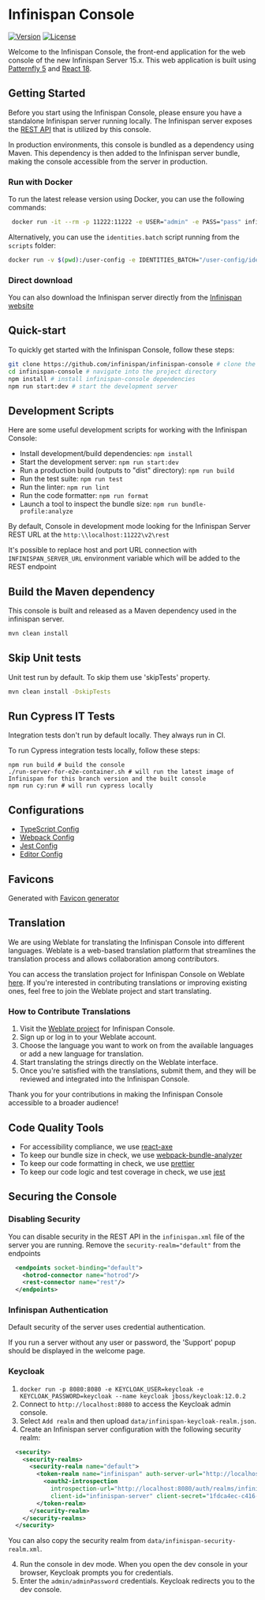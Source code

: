 # Infinispan Console

[![Version](https://img.shields.io/maven-central/v/org.infinispan/infinispan-console?logo=apache-maven&style=for-the-badge)](https://search.maven.org/artifact/org.infinispan/infinispan-console)
[![License](https://img.shields.io/github/license/infinispan/infinispan-console?style=for-the-badge&logo=apache)](https://www.apache.org/licenses/LICENSE-2.0)


Welcome to the Infinispan Console, the front-end application for the web console of the new Infinispan Server 15.x. This web application is built using [Patternfly 5](https://www.patternfly.org/get-started/develop) and [React 18](https://react.dev/learn).

## Getting Started
Before you start using the Infinispan Console, please ensure you have a standalone Infinispan server running locally. The Infinispan server exposes the [REST API](https://infinispan.org/docs/dev/titles/rest/rest.html) that is utilized by this console.

In production environments, this console is bundled as a dependency using Maven. This dependency is then added to the Infinispan server bundle, making the console accessible from the server in production.

### Run with Docker

To run the latest release version using Docker, you can use the following commands:

```bash
 docker run -it --rm -p 11222:11222 -e USER="admin" -e PASS="pass" infinispan/server
```
Alternatively, you can use the ```identities.batch``` script running from the ```scripts``` folder:

```bash
docker run -v $(pwd):/user-config -e IDENTITIES_BATCH="/user-config/identities.batch" -p 11222:11222 infinispan/server
```

### Direct download
You can also download the Infinispan server directly from the [Infinispan website](https://infinispan.org/download/)

## Quick-start
To quickly get started with the Infinispan Console, follow these steps:
```bash
git clone https://github.com/infinispan/infinispan-console # clone the project
cd infinispan-console # navigate into the project directory
npm install # install infinispan-console dependencies
npm run start:dev # start the development server
```

## Development Scripts

Here are some useful development scripts for working with the Infinispan Console:

- Install development/build dependencies: `npm install`
- Start the development server: `npm run start:dev`
- Run a production build (outputs to "dist" directory): `npm run build`
- Run the test suite: `npm run test`
- Run the linter: `npm run lint`
- Run the code formatter: `npm run format`
- Launch a tool to inspect the bundle size: `npm run bundle-profile:analyze`

By default, Console in development mode looking for the Infinispan Server REST URL at the `http:\\localhost:11222\v2\rest`

It's possible to replace host and port URL connection with `INFINISPAN_SERVER_URL` environment variable which will be added to the REST endpoint

## Build the Maven dependency

This console is built and released as a Maven dependency used in the infinispan server.
```bash
mvn clean install
```

## Skip Unit tests
Unit test run by default. To skip them use 'skipTests' property.
```bash
mvn clean install -DskipTests
```

## Run Cypress IT Tests
Integration tests don't run by default locally. They always run in CI.

To run Cypress integration tests locally, follow these steps:

```shell
npm run build # build the console
./run-server-for-e2e-container.sh # will run the latest image of Infinispan for this branch version and the built console
npm run cy:run # will run cypress locally
```

## Configurations
* [TypeScript Config](./tsconfig.json)
* [Webpack Config](./webpack.common.js)
* [Jest Config](./jest.config.js)
* [Editor Config](./.editorconfig)

## Favicons

Generated with [Favicon generator](https://www.favicon-generator.org/)

## Translation

We are using Weblate for translating the Infinispan Console into different languages. Weblate is a web-based translation platform that streamlines the translation process and allows collaboration among contributors.

You can access the translation project for Infinispan Console on Weblate [here](https://hosted.weblate.org/projects/infinispan/infinispan-console/). If you're interested in contributing translations or improving existing ones, feel free to join the Weblate project and start translating.

### How to Contribute Translations

1. Visit the [Weblate project](https://hosted.weblate.org/projects/infinispan/infinispan-console/) for Infinispan Console.
2. Sign up or log in to your Weblate account.
3. Choose the language you want to work on from the available languages or add a new language for translation.
4. Start translating the strings directly on the Weblate interface.
5. Once you're satisfied with the translations, submit them, and they will be reviewed and integrated into the Infinispan Console.

Thank you for your contributions in making the Infinispan Console accessible to a broader audience!

## Code Quality Tools
* For accessibility compliance, we use [react-axe](https://github.com/dequelabs/react-axe)
* To keep our bundle size in check, we use [webpack-bundle-analyzer](https://github.com/webpack-contrib/webpack-bundle-analyzer)
* To keep our code formatting in check, we use [prettier](https://github.com/prettier/prettier)
* To keep our code logic and test coverage in check, we use [jest](https://github.com/facebook/jest)

## Securing the Console

### Disabling Security

You can disable security in the REST API in the `infinispan.xml` file of the server you are running.
Remove the `security-realm="default"` from the endpoints

```xml
  <endpoints socket-binding="default">
    <hotrod-connector name="hotrod"/>
    <rest-connector name="rest"/>
  </endpoints>
```

### Infinispan Authentication
Default security of the server uses credential authentication.

If you run a server without any user or password, the 'Support' popup should be displayed in the welcome page.

### Keycloak

1. `docker run -p 8080:8080 -e KEYCLOAK_USER=keycloak -e KEYCLOAK_PASSWORD=keycloak --name keycloak jboss/keycloak:12.0.2`
2. Connect to `http://localhost:8080` to access the Keycloak admin console.
3. Select `Add realm` and then upload `data/infinispan-keycloak-realm.json`.
4. Create an Infinispan server configuration with the following security realm:

```xml
  <security>
    <security-realms>
      <security-realm name="default">
        <token-realm name="infinispan" auth-server-url="http://localhost:8080/auth/" client-id="infinispan-console">
          <oauth2-introspection
            introspection-url="http://localhost:8080/auth/realms/infinispan/protocol/openid-connect/token/introspect"
            client-id="infinispan-server" client-secret="1fdca4ec-c416-47e0-867a-3d471af7050f"/>
        </token-realm>
      </security-realm>
    </security-realms>
  </security>
```

You can also copy the security realm from `data/infinispan-security-realm.xml`.

4. Run the console in dev mode. When you open the dev console in your browser, Keycloak prompts you for credentials.
5. Enter the `admin/adminPassword` credentials. Keycloak redirects you to the dev console.
